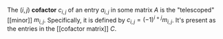 
The $(i, j)$ **cofactor** $c_{i, j}$ of an entry $a_{i, j}$ in some matrix $A$ is the "telescoped" [[minor]] $m_{i, j}$. Specifically, it is defined by $c_{i, j} = (-1)^{i+j}m_{i, j}$. It's present as the entries in the [[cofactor matrix]] $C$.
